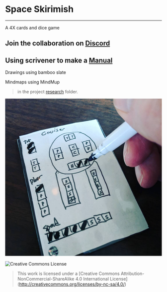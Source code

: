 # Space Skirimish
-----

A 4X cards and dice game

## Join the collaboration on [Discord](https://discord.gg/RHaUH2t)

## Using scrivener to make a [Manual](manual.html/manual.html)  

Drawings using bamboo slate

Mindmaps using MindMup

>in the project [research](https://github.com/nohorse/SpaceSkirmish/tree/master/Research) folder.

![first card](images/first-card.jpg)

![Creative Commons License](https://i.creativecommons.org/l/by-nc-sa/4.0/88x31.png)

> This work is licensed under a [Creative Commons Attribution-NonCommercial-ShareAlike 4.0 International License] (http://creativecommons.org/licenses/by-nc-sa/4.0/)
